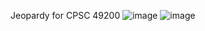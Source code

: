Jeopardy for CPSC 49200
![image](https://user-images.githubusercontent.com/61240143/208286942-ab178359-c347-41ce-84bc-c612cf296afd.png)
![image](https://user-images.githubusercontent.com/61240143/208287214-5d55652b-2863-4934-9bf1-e5df8d0595d4.png)
